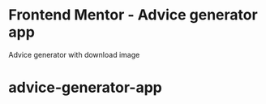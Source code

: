 # Frontend Mentor - Advice generator app

Advice generator with download image
# advice-generator-app
